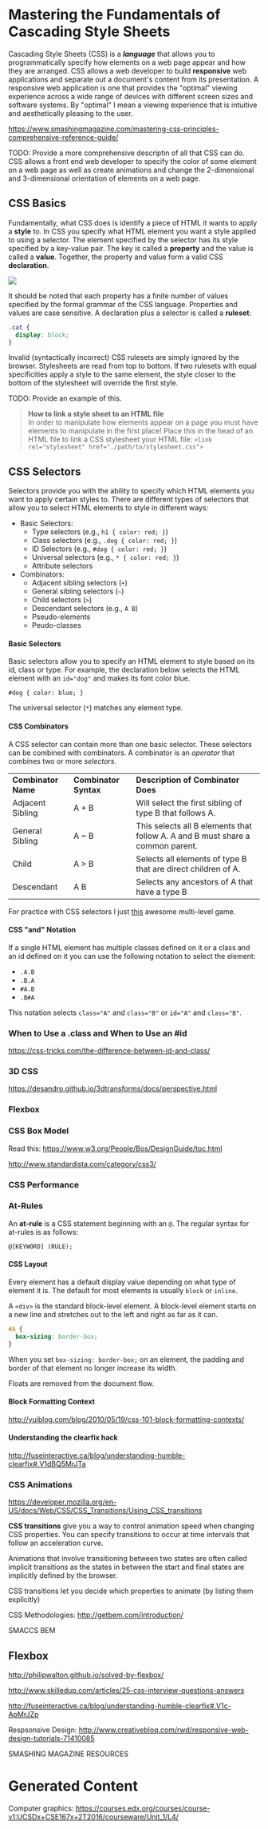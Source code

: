 # Mastering the Fundamentals of Cascading Style Sheets

Cascading Style Sheets (CSS) is a <b>*language*</b> that allows you to programmatically specify how elements on a web page appear and how they are arranged. CSS allows a web developer to build <b>responsive</b> web applications and separate out a document's content from its presentation. A responsive web application is one that provides the "optimal" viewing experience across a wide range of devices with different screen sizes and software systems. By "optimal" I mean a viewing experience that is intuitive and aesthetically pleasing to the user.

https://www.smashingmagazine.com/mastering-css-principles-comprehensive-reference-guide/

TODO: Provide a more comprehensive descriptin of all that CSS can do. CSS allows a front end web developer to specify the color of some element on a web page as well as create animations and change the 2-dimensional and 3-dimensional orientation of elements on a web page.

## CSS Basics

Fundamentally, what CSS does is identify a piece of HTML it wants to apply a <b>style</b> to.
In CSS you specify what HTML element you want a style applied to using a selector. The element specified by the selector has its style specified by a key-value pair. The key is called a <b>property</b> and the value is called a <b>value</b>. Together, the property and value form a valid CSS <b>declaration</b>.

![](https://developer.mozilla.org/@api/deki/files/6164/=css_syntax_-_declaration.png)


It should be noted that each property has a finite number of values specified by the formal grammar of the CSS language. Properties and values are case sensitive. A declaration plus a selector is called a <b>ruleset</b>:

```css
.cat {
  display: block;
}
```

Invalid (syntactically incorrect) CSS rulesets are simply ignored by the browser. Stylesheets are read from top to bottom. If two rulesets with equal specificities apply a style to the same element, the style closer to the bottom of the stylesheet will override the first style.

TODO: Provide an example of this.

> <b>How to link a style sheet to an HTML file</b><br>
In order to manipulate how elements appear on a page you must have elements to manipulate in the first place! Place this in the head of an HTML file to link a CSS stylesheet your HTML file: `<link rel="stylesheet" href="./path/to/stylesheet.css">`

## CSS Selectors

Selectors provide you with the ability to specify which HTML elements you want to apply certain styles to. There are different types of selectors that allow you to select HTML elements to style in different ways:

* Basic Selectors:
  * Type selectors (e.g., `h1 { color: red; }`)
  * Class selectors (e.g., `.dog { color: red; }`)
  * ID Selectors (e.g., `#dog { color: red; }`)
  * Universal selectors (e.g., `* { color: red; }`)
  * Attribute selectors
* Combinators:
  * Adjacent sibling selectors (`+`)
  * General sibling selectors (`~`)
  * Child selectors (`>`)
  * Descendant selectors (e.g., `A B`)
  * Pseudo-elements
  * Peudo-classes

#### Basic Selectors

Basic selectors allow you to specify an HTML element to style based on its id, class or type. For example, the declaration below selects the HTML element with an `id="dog"` and makes its font color blue.

`#dog { color: blue; }`

The universal selector (`*`) matches any element type.

#### CSS Combinators

A CSS selector can contain more than one basic selector. These selectors can be combined with combinators. A combinator is an *operator* that combines two or more *selectors*.

<table>
<tr>
<td>
<b>Combinator Name</b>
</td>
<td>
<b>Combinator Syntax</b>
</td>
<td>
<b>Description of Combinator Does</b>
</td>
</tr>
<tr>
<td>
Adjacent Sibling
</td>
<td>
A + B
</td>
<td>
Will select the first sibling of type B that follows A.
</td>
</tr>
<tr>
<td>
General Sibling
</td>
<td>
A ~ B
</td>
<td>
This selects all B elements that follow A. A and B must share a common parent.
</td>
</tr>
<tr>
<td>
Child
</td>
<td>
A > B
</td>
<td>
Selects all elements of type B that are direct children of A.
</td>
</tr>
<tr>
<td>
Descendant
</td>
<td>
A B
</td>
<td>
Selects any ancestors of A that have a type B
</td>
</tr>
</table>

For practice with CSS selectors I just [this](http://flukeout.github.io/) awesome multi-level game.

#### CSS "and" Notation

If a single HTML element has multiple classes defined on it or a class and an id defined on it you can use the following notation to select the element:

* `.A.B`
* `.B.A`
* `#A.B`
* `.B#A`

This notation selects `class="A"` and `class="B"` or `id="A"` and `class="B"`.

### When to Use a .class and When to Use an #id

https://css-tricks.com/the-difference-between-id-and-class/

### 3D CSS
https://desandro.github.io/3dtransforms/docs/perspective.html

### Flexbox

### CSS Box Model

Read this: https://www.w3.org/People/Bos/DesignGuide/toc.html

http://www.standardista.com/category/css3/

### CSS Performance

### At-Rules

An <b>at-rule</b> is a CSS statement beginning with an `@`. The regular syntax for at-rules is as follows:

```
@[KEYWORD] (RULE);
```

#### CSS Layout

Every element has a default display value depending on what type of element it is. The default for most elements is usually `block` or `inline`.

A `<div>` is the standard block-level element. A block-level element starts on a new line and stretches out to the left and right as far as it can.

```css
#A {
  box-sizing: border-box;
}
```

When you set `box-sizing: border-box;` on an element, the padding and border of that element no longer increase its width.


Floats are removed from the document flow.

#### Block Formatting Context

http://yuiblog.com/blog/2010/05/19/css-101-block-formatting-contexts/


#### Understanding the clearfix hack

http://fuseinteractive.ca/blog/understanding-humble-clearfix#.V1dBQ5MrJTa
### CSS Animations


https://developer.mozilla.org/en-US/docs/Web/CSS/CSS_Transitions/Using_CSS_transitions


<b>CSS transitions</b> give you  a way to control animation speed when changing CSS properties. You can specify transitions to occur at time intervals that follow an acceleration curve.

Animations that involve transitioning between two states are often called implicit transitions as the states in between the start and final states are implicitly defined by the browser.

CSS transitions let you decide which properties to animate (by listing them explicitly)

<!--
# CSS Reset

A CSS Reset is a short, often compressed set of CSS rules that resets the styling of all HTML elements to a consistent baseline.

## CSS Selectors
### Tag, id and class selectors
### Pseudo classes

CSS is applied to elements through <b>selectors</b>. A selector is a specification of an element you want to style. This section will cover the most common selectors.

Let's create some table based on some illustrations here

##### Element

##### id
##### class

```
Table of Contents
I. Introduction
II. CSS Basics
III. Selectors
IV. Specificity
Have an example that clearly illustrates specificity of class, ids, universal selector (*), class, inline styles, !
important
V. Preprocessors
VI. Responsiveness
Read this: http://www.standardista.com/css3/css-specificity/

INCLUDE SPECIFISHITY DIAGRAM

How to make a triangle in CSS

V. Positioning
VI. Colors
```



You can combine a class selector with "dot" notation.

`ul.dog` will select of all the `ul` elements that have the class `dog`.



UI Pseudo Class
:target
:root
##### Attribute Selectors
https://developer.mozilla.org/en-US/docs/Web/CSS/Attribute_selectors

## A Melange of CSS Properties and their Values



allows web developers to control the way parts of a web document are arranged as well as their appearance. Knowing CSS well is a fundamental skill that all good full stack web developers should know well

# CSS Specificity
# Using id's once and classes multiple times
# Floats
# Positioning
# Selectors
There are five position properties:
1. fixed
2. relative
3. absolute
4. static
5. initial
6. inherent

What does display do?
id's have specificity over classes

Contenteditable: https://developer.mozilla.org/en-US/docs/Web/Guide/HTML/Content_Editable

Talk about pseudo-classes

nth pseudo-class
can specify odd, even or an equation
# Cross browser compatibility

CSS Reset: http://cssreset.com/what-is-a-css-reset/

What is the difference between classes and IDs in CSS?
What's the difference between "resetting" and "normalizing" CSS? Which would you choose, and why?
Describe Floats and how they work.
Describe z-index and how stacking context is formed.
Describe BFC(Block Formatting Context) and how it works.
What are the various clearing techniques and which is appropriate for what context?
Explain CSS sprites, and how you would implement them on a page or site.
What are your favourite image replacement techniques and which do you use when?
How would you approach fixing browser-specific styling issues?
How do you serve your pages for feature-constrained browsers?
What techniques/processes do you use?
What are the different ways to visually hide content (and make it available only for screen readers)?
Have you ever used a grid system, and if so, what do you prefer?
Have you used or implemented media queries or mobile specific layouts/CSS?
Are you familiar with styling SVG?
How do you optimize your webpages for print?
What are some of the "gotchas" for writing efficient CSS?
What are the advantages/disadvantages of using CSS preprocessors?
Describe what you like and dislike about the CSS preprocessors you have used.
How would you implement a web design comp that uses non-standard fonts?
Explain how a browser determines what elements match a CSS selector.
Describe pseudo-elements and discuss what they are used for.
Explain your understanding of the box model and how you would tell the browser in CSS to render your layout in different box models.
What does * { box-sizing: border-box; } do? What are its advantages?
List as many values for the display property that you can remember.
What's the difference between inline and inline-block?
What's the difference between a relative, fixed, absolute and statically positioned element?
The 'C' in CSS stands for Cascading. How is priority determined in assigning styles (a few examples)? How can you use this system to your advantage?
What existing CSS frameworks have you used locally, or in production? How would you change/improve them?
Have you played around with the new CSS Flexbox or Grid specs?
How is responsive design different from adaptive design?
Have you ever worked with retina graphics? If so, when and what techniques did you use?
Is there any reason you'd want to use translate() instead of absolute positioning, or vice-versa? And why?
-->

CSS Methodologies: http://getbem.com/introduction/

SMACCS
BEM

## Flexbox

http://philipwalton.github.io/solved-by-flexbox/

http://www.skilledup.com/articles/25-css-interview-questions-answers

http://fuseinteractive.ca/blog/understanding-humble-clearfix#.V1c-ApMrJZp

Respsonsive Design: http://www.creativebloq.com/rwd/responsive-web-design-tutorials-71410085

SMASHING MAGAZINE RESOURCES

# Generated Content

Computer graphics: https://courses.edx.org/courses/course-v1:UCSDx+CSE167x+2T2016/courseware/Unit_1/L4/
